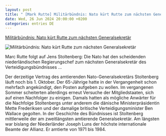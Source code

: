 ```yaml
---
layout: post
title: " [Mark Rutte] Militärbündnis: Nato kürt Rutte zum nächsten Generalsekretär"
date: Wed, 26 Jun 2024 20:00:00 +0200
categories: entries DE
---
```

[Militärbündnis: Nato kürt Rutte zum nächsten Generalsekretär](https://www.spiegel.de/ausland/nato-kuert-mark-rutte-zum-naechsten-generalsekretaer-er-folgt-auf-jens-stoltenberg-a-77454398-f0e1-49d4-a61f-c4c56b872e7b)

![Militärbündnis: Nato kürt Rutte zum nächsten Generalsekretär](https://cdn.prod.www.spiegel.de/images/e4629065-611d-4044-8452-7e730a650470_w1200_r1.778_fpx34_fpy30.jpg)

Marc Rutte folgt auf Jens Stoltenberg: Die Nato hat den scheidenden niederländischen Regierungschef zum nächsten Generalsekretär des Verteidigungsbündnisses ...

Der derzeitige Vertrag des amtierenden Nato-Generalsekretärs Stoltenberg läuft noch bis 1. Oktober. Der 65-Jährige hatte in der Vergangenheit schon mehrfach angekündigt, den Posten aufgeben zu wollen. Im vergangenen Sommer scheiterten allerdings erneut Versuche der Mitgliedstaaten, sich auf einen Nachfolger zu einigen. Damals hatten als mögliche Anwärter für die Nachfolge Stoltenbergs unter anderem die dänische Ministerpräsidentin Mette Frederiksen und der damalige britische Verteidigungsminister Ben Wallace gegolten. In der Geschichte des Bündnisses ist Stoltenberg mittlerweile der am zweitlängsten amtierende Generalsekretär. Am längsten war bislang der Niederländer Joseph Luns der höchste internationale Beamte der Allianz. Er amtierte von 1971 bis 1984.

